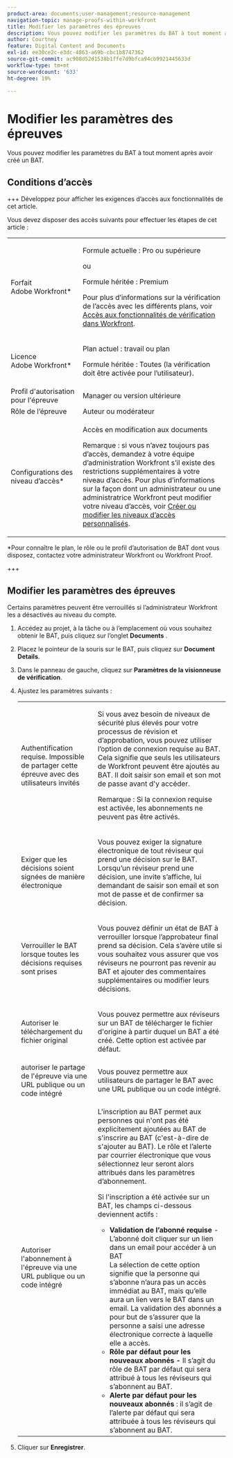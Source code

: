```yaml
---
product-area: documents;user-management;resource-management
navigation-topic: manage-proofs-within-workfront
title: Modifier les paramètres des épreuves
description: Vous pouvez modifier les paramètres du BAT à tout moment après avoir créé un BAT.
author: Courtney
feature: Digital Content and Documents
exl-id: ee30ce2c-e3dc-4863-a69b-cbc1b8747362
source-git-commit: ac908d52d1538b1ffe7d9bfca94cb9921445633d
workflow-type: tm+mt
source-wordcount: '633'
ht-degree: 19%

---
```


# Modifier les paramètres des épreuves

Vous pouvez modifier les paramètres du BAT à tout moment après avoir créé un BAT.

## Conditions d’accès

+++ Développez pour afficher les exigences d’accès aux fonctionnalités de cet article.

Vous devez disposer des accès suivants pour effectuer les étapes de cet article :

<table style="table-layout:auto"> 
 <col> 
 <col> 
 <tbody> 
  <tr> 
   <td role="rowheader">Forfait Adobe Workfront*</td> 
   <td> <p>Formule actuelle : Pro ou supérieure</p> <p>ou</p> <p>Formule héritée : Premium</p> <p>Pour plus d’informations sur la vérification de l’accès avec les différents plans, voir <a href="/help/quicksilver/administration-and-setup/manage-workfront/configure-proofing/access-to-proofing-functionality.md" class="MCXref xref">Accès aux fonctionnalités de vérification dans Workfront</a>.</p> </td> 
  </tr> 
  <tr> 
   <td role="rowheader">Licence Adobe Workfront*</td> 
   <td> <p>Plan actuel : travail ou plan</p> <p>Formule héritée : Toutes (la vérification doit être activée pour l’utilisateur).</p> </td> 
  </tr> 
  <tr> 
   <td role="rowheader">Profil d'autorisation pour l'épreuve </td> 
   <td>Manager ou version ultérieure</td> 
  </tr> 
  <tr> 
   <td role="rowheader">Rôle de l’épreuve</td> 
   <td>Auteur ou modérateur</td> 
  </tr> 
  <tr> 
   <td role="rowheader">Configurations des niveau d’accès*</td> 
   <td> <p>Accès en modification aux documents</p> <p>Remarque : si vous n’avez toujours pas d’accès, demandez à votre équipe d’administration Workfront s’il existe des restrictions supplémentaires à votre niveau d’accès. Pour plus d’informations sur la façon dont un administrateur ou une administratrice Workfront peut modifier votre niveau d’accès, voir <a href="../../../administration-and-setup/add-users/configure-and-grant-access/create-modify-access-levels.md" class="MCXref xref">Créer ou modifier les niveaux d’accès personnalisés</a>.</p> </td> 
  </tr> 
 </tbody> 
</table>

&#42;Pour connaître le plan, le rôle ou le profil d’autorisation de BAT dont vous disposez, contactez votre administrateur Workfront ou Workfront Proof.

+++

## Modifier les paramètres des épreuves

Certains paramètres peuvent être verrouillés si l’administrateur Workfront les a désactivés au niveau du compte.

1. Accédez au projet, à la tâche ou à l’emplacement où vous souhaitez obtenir le BAT, puis cliquez sur l’onglet **Documents** .
1. Placez le pointeur de la souris sur le BAT, puis cliquez sur **Document Details**.
1. Dans le panneau de gauche, cliquez sur **Paramètres de la visionneuse de vérification**.
1. Ajustez les paramètres suivants :

   <table style="table-layout:auto"> 
    <col> 
    <col> 
    <tbody> 
     <tr> 
      <td role="rowheader">Authentification requise. Impossible de partager cette épreuve avec des utilisateurs invités</td> 
      <td> <p>Si vous avez besoin de niveaux de sécurité plus élevés pour votre processus de révision et d’approbation, vous pouvez utiliser l’option de connexion requise au BAT. Cela signifie que seuls les utilisateurs de Workfront peuvent être ajoutés au BAT. Il doit saisir son email et son mot de passe avant d'y accéder.</p> <p>Remarque : <em style="font-style: normal;"> Si la connexion requise est activée, les abonnements ne peuvent pas être activés.</em> </p> </td> 
     </tr> 
     <tr> 
      <td role="rowheader">Exiger que les décisions soient signées de manière électronique</td> 
      <td> <p>Vous pouvez exiger la signature électronique de tout réviseur qui prend une décision sur le BAT. Lorsqu’un réviseur prend une décision, une invite s’affiche, lui demandant de saisir son email et son mot de passe et de confirmer sa décision. <!--
         <MadCap:conditionalText data-mc-conditions="QuicksilverOrClassic.Draft mode">
          For more information, see 
          <a href="../../../workfront-proof/wp-acct-admin/managing-security/electronic-sigs-in-wp.md" class="MCXref xref">Understanding electronic signatures in Workfront Proof</a>
         </MadCap:conditionalText>
        --></p> </td> 
     </tr> 
     <tr> 
      <td role="rowheader">Verrouiller le BAT lorsque toutes les décisions requises sont prises</td> 
      <td> <p>Vous pouvez définir un état de BAT à verrouiller lorsque l’approbateur final prend sa décision. Cela s’avère utile si vous souhaitez vous assurer que vos réviseurs ne pourront pas revenir au BAT et ajouter des commentaires supplémentaires ou modifier leurs décisions.</p> </td> 
     </tr> 
     <tr> 
      <td role="rowheader">Autoriser le téléchargement du fichier original</td> 
      <td> <p>Vous pouvez permettre aux réviseurs sur un BAT de télécharger le fichier d'origine à partir duquel un BAT a été créé. Cette option est activée par défaut.</p> </td> 
     </tr> 
     <tr> 
      <td role="rowheader">autoriser le partage de l'épreuve via une URL publique ou un code intégré</td> 
      <td>Vous pouvez permettre aux utilisateurs de partager le BAT avec une URL publique ou un code intégré. </td> 
     </tr> 
     <tr> 
      <td role="rowheader">Autoriser l'abonnement à l'épreuve via une URL publique ou un code intégré</td> 
      <td> <p>L'inscription au BAT permet aux personnes qui n'ont pas été explicitement ajoutées au BAT de s'inscrire au BAT (c'est-à-dire de s'ajouter au BAT). Le rôle et l’alerte par courrier électronique que vous sélectionnez leur seront alors attribués dans les paramètres d’abonnement.</p> <p>Si l'inscription a été activée sur un BAT, les champs ci-dessous deviennent actifs :</p> 
       <ul> 
        <li><strong>Validation de l’abonné requise</strong> - L’abonné doit cliquer sur un lien dans un email pour accéder à un BAT<br>La sélection de cette option signifie que la personne qui s’abonne n’aura pas un accès immédiat au BAT, mais qu’elle aura un lien vers le BAT dans un email. La validation des abonnés a pour but de s’assurer que la personne a saisi une adresse électronique correcte à laquelle elle a accès.</li> 
        <li><strong>Rôle par défaut pour les nouveaux abonnés -</strong> Il s’agit du rôle de BAT par défaut qui sera attribué à tous les réviseurs qui s’abonnent au BAT.</li> 
        <li><strong>Alerte par défaut pour les nouveaux abonnés</strong> : il s’agit de l’alerte par défaut qui sera attribuée à tous les réviseurs qui s’abonnent au BAT.</li> 
       </ul> </td> 
     </tr> 
    </tbody> 
   </table>

1. Cliquer sur **Enregistrer**.

 
